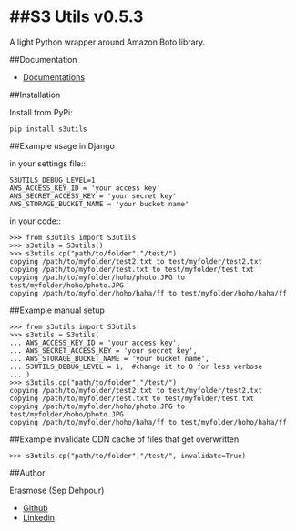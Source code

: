 ##S3 Utils v0.5.3
=====

A light Python wrapper around Amazon Boto library.

##Documentation
* [Documentations](http://s3utils.readthedocs.org/en/latest/)


##Installation

Install from PyPi:

    pip install s3utils

##Example usage in Django


in your settings file::

    S3UTILS_DEBUG_LEVEL=1
    AWS_ACCESS_KEY_ID = 'your access key'
    AWS_SECRET_ACCESS_KEY = 'your secret key'
    AWS_STORAGE_BUCKET_NAME = 'your bucket name'

in your code::

    >>> from s3utils import S3utils
    >>> s3utils = S3utils()
    >>> s3utils.cp("path/to/folder","/test/")
    copying /path/to/myfolder/test2.txt to test/myfolder/test2.txt
    copying /path/to/myfolder/test.txt to test/myfolder/test.txt
    copying /path/to/myfolder/hoho/photo.JPG to test/myfolder/hoho/photo.JPG
    copying /path/to/myfolder/hoho/haha/ff to test/myfolder/hoho/haha/ff


##Example manual setup

    >>> from s3utils import S3utils
    >>> s3utils = S3utils(
    ... AWS_ACCESS_KEY_ID = 'your access key',
    ... AWS_SECRET_ACCESS_KEY = 'your secret key',
    ... AWS_STORAGE_BUCKET_NAME = 'your bucket name',
    ... S3UTILS_DEBUG_LEVEL = 1,  #change it to 0 for less verbose
    ... )
    >>> s3utils.cp("path/to/folder","/test/")
    copying /path/to/myfolder/test2.txt to test/myfolder/test2.txt
    copying /path/to/myfolder/test.txt to test/myfolder/test.txt
    copying /path/to/myfolder/hoho/photo.JPG to test/myfolder/hoho/photo.JPG
    copying /path/to/myfolder/hoho/haha/ff to test/myfolder/hoho/haha/ff


##Example invalidate CDN cache of files that get overwritten

    >>> s3utils.cp("path/to/folder","/test/", invalidate=True)


##Author

Erasmose (Sep Dehpour)
* [Github](https://github.com/erasmose)
* [Linkedin](http://www.linkedin.com/in/sepehr)
